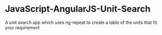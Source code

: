 # JavaScript-AngularJS-Unit-Search
A unit search app which uses ng-repeat to create a table of the units that fit your requirement

